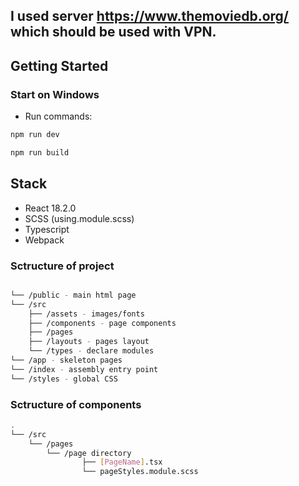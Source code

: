## I used server https://www.themoviedb.org/ which should be used with VPN.
## Getting Started

### Start on Windows

- Run commands:

```bash
npm run dev

npm run build
```

## Stack

- React 18.2.0
- SCSS (using.module.scss)
- Typescript 
- Webpack

### Sctructure of project

```bash

└── /public - main html page
└── /src
    ├── /assets - images/fonts
    ├── /components - page components
    ├── /pages 
    ├── /layouts - pages layout
    └── /types - declare modules
└── /app - skeleton pages
└── /index - assembly entry point
└── /styles - global CSS

```

### Sctructure of components

```bash
.
└── /src
    └── /pages
        └── /page directory
                ├── [PageName].tsx
                └── pageStyles.module.scss
```


